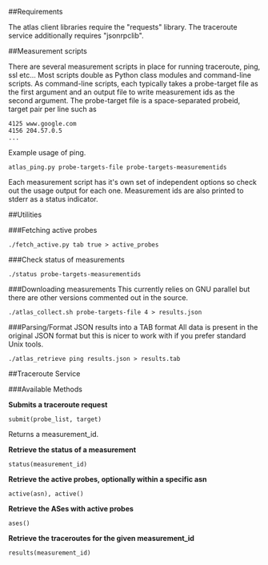 ##Requirements

The atlas client libraries require the "requests" library. The traceroute service additionally requires "jsonrpclib".

##Measurement scripts

There are several measurement scripts in place for running traceroute, ping, ssl etc... Most scripts double as Python class modules and command-line scripts. As command-line scripts, each typically takes a probe-target file as the first argument and an output file to write measurement ids as the second argument. The probe-target file is a space-separated probeid, target pair per line such as
```
4125 www.google.com
4156 204.57.0.5
...
```

Example usage of ping.
```
atlas_ping.py probe-targets-file probe-targets-measurementids
```

Each measurement script has it's own set of independent options so check out the usage output for each one. Measurement ids are also printed to stderr as a status indicator.

##Utilities

###Fetching active probes
```
./fetch_active.py tab true > active_probes
```

###Check status of measurements
```
./status probe-targets-measurementids
```

###Downloading measurements
This currently relies on GNU parallel but there are other versions commented out in the source.

```
./atlas_collect.sh probe-targets-file 4 > results.json 
```

###Parsing/Format JSON results into a TAB format
All data is present in the original JSON format but this is nicer to work with if you prefer standard Unix tools.

```
./atlas_retrieve ping results.json > results.tab
```

##Traceroute Service

###Available Methods

__Submits a traceroute request__
```
submit(probe_list, target)
```
Returns a measurement_id.


__Retrieve the status of a measurement__
```
status(measurement_id)
```

__Retrieve the active probes, optionally within a specific asn__
```
active(asn), active()
```

__Retrieve the ASes with active probes__
```
ases()
```

__Retrieve the traceroutes for the given measurement_id__
```
results(measurement_id)
```
